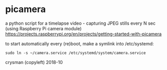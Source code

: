 # picamera
a python script for a timelapse video - capturing JPEG stills every N sec
(using Raspberry Pi camera module) https://projects.raspberrypi.org/en/projects/getting-started-with-picamera

to start automatically every (re)boot, make a symlink into /etc/systemd:

    sudo ln -s ~/camera.service /etc/systemd/system/camera.service

crysman (copyleft) 2018-10
